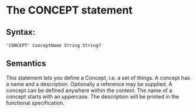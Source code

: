 # The CONCEPT statement

## Syntax:
```
'CONCEPT' ConceptName String String?
```

## Semantics
This statement lets you define a Concept, i.e. a set of things. A concept has a name and a description.  Optionally a reference may be supplied.
A concept can be defined anywhere within the context. 
The name of a concept starts with an uppercase.
The description will be printed in the functional specification.
